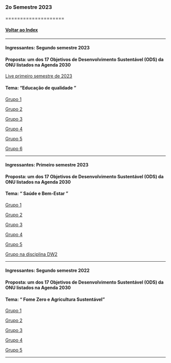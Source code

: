 
### 2o Semestre 2023
====================
#### [Voltar ao Index](README.md)

* * *
#### Ingressantes: Segundo semestre 2023
#### Proposta:  um dos 17 Objetivos de Desenvolvimento Sustentável (ODS) da ONU listados na Agenda 2030

[Live primeiro semestre de 2023]()
#### Tema: “Educação de qualidade ”


[Grupo 1](https://github.com/AbnerSouza2/ProjetoFatecPI)

[Grupo 2](https://github.com/duhzar/PI_Mentoria)

[Grupo 3](https://github.com/PedNeto/PI_DSM_2023)

[Grupo 4](https://github.com/PI4Fatec/PI4_Edu_de_Qualidade)

[Grupo 5](https://github.com/jonathannrocha/PI-GRUPO5)

[Grupo 6](https://github.com/JosiasbFaustino/PI_DSM_Fatec-Araras)

* * *
#### Ingressantes: Primeiro semestre 2023
#### Proposta:  um dos 17 Objetivos de Desenvolvimento Sustentável (ODS) da ONU listados na Agenda 2030

#### Tema: “ Saúde e Bem-Estar ”



[Grupo 1](https://github.com/mborges007/ssu)

[Grupo 2](https://github.com/marquesluana/-PI_DSM_FATEC_2SEM2023)

[Grupo 3](https://github.com/JPacolla376/FATEC_PI-2_Vacina_mais_Brasil)

[Grupo 4](https://github.com/pie172/FATEC_PI_2SEM_2023)

[Grupo 5](https://github.com/frqnk/DSM.PI.2)

[Grupo na disciplina DW2](https://github.com/Vicrisfell/Projeto_CRUD_DSW2)
* * *
#### Ingressantes: Segundo semestre 2022
#### Proposta:  um dos 17 Objetivos de Desenvolvimento Sustentável (ODS) da ONU listados na Agenda 2030

#### Tema: “ Fome Zero e Agricultura Sustentável”


[Grupo 1](https://github.com/DanielCarolino89/Projeto-Interdisciplinar-3Semestre)

[Grupo 2](https://github.com/ParaQueNome/Projeto_Interdisciplinar_3sm_Fatec)

[Grupo 3](https://github.com/wkauan/GreenTrade)

[Grupo 4](https://github.com/matheusoms/grp4_dsm3_2023)

[Grupo 5](https://github.com/Vicrisfell/Projeto_integrador_3)

* * *
